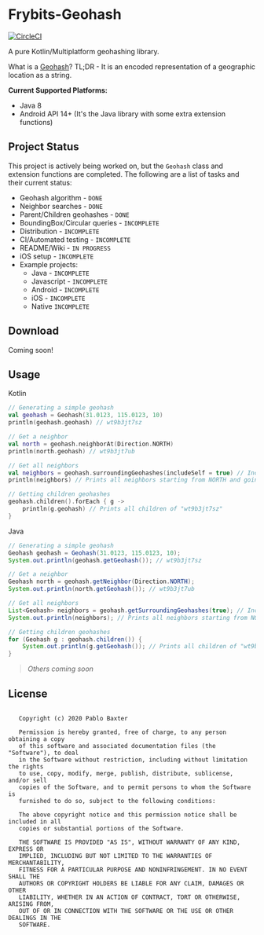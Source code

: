 # Frybits-Geohash
[![CircleCI](https://circleci.com/gh/pablobaxter/frybits-geohash.svg?style=svg)](https://circleci.com/gh/pablobaxter/frybits-geohash)

A pure Kotlin/Multiplatform geohashing library.

What is a [Geohash](https://en.wikipedia.org/wiki/Geohash)? TL;DR - It is an encoded representation of a geographic location as a string.

**Current Supported Platforms:**
- Java 8
- Android API 14+ (It's the Java library with some extra extension functions)

## Project Status
This project is actively being worked on, but the `Geohash` class and extension functions are completed. The following are a list of tasks and their current status:

- Geohash algorithm - `DONE`
- Neighbor searches - `DONE`
- Parent/Children geohashes - `DONE`
- BoundingBox/Circular queries - `INCOMPLETE`
- Distribution - `INCOMPLETE`
- CI/Automated testing - `INCOMPLETE`
- README/Wiki - `IN PROGRESS`
- iOS setup - `INCOMPLETE`
- Example projects:
  - Java - `INCOMPLETE`
  - Javascript - `INCOMPLETE`
  - Android - `INCOMPLETE`
  - iOS - `INCOMPLETE`
  - Native `INCOMPLETE`
  
## Download

Coming soon!

## Usage

Kotlin

```kotlin
// Generating a simple geohash
val geohash = Geohash(31.0123, 115.0123, 10)
println(geohash.geohash) // wt9b3jt7sz

// Get a neighbor
val north = geohash.neighborAt(Direction.NORTH)
println(north.geohash) // wt9b3jt7ub

// Get all neighbors
val neighbors = geohash.surroundingGeohashes(includeSelf = true) // Include self in the list of neighbors
println(neighbors) // Prints all neighbors starting from NORTH and going clockwise

// Getting children geohashes
geohash.children().forEach { g -> 
    println(g.geohash) // Prints all children of "wt9b3jt7sz"
}
```

Java

```java
// Generating a simple geohash
Geohash geohash = Geohash(31.0123, 115.0123, 10);
System.out.println(geohash.getGeohash()); // wt9b3jt7sz

// Get a neighbor
Geohash north = geohash.getNeighbor(Direction.NORTH);
System.out.println(north.getGeohash()); // wt9b3jt7ub

// Get all neighbors
List<Geohash> neighbors = geohash.getSurroundingGeohashes(true); // Include self in the list of neighbors
System.out.println(neighbors); // Prints all neighbors starting from NORTH and going clockwise

// Getting children geohashes
for (Geohash g : geohash.children()) {
    System.out.println(g.getGeohash()); // Prints all children of "wt9b3jt7sz"
}
```

> *Others coming soon*

## License
```MIT License
   
   Copyright (c) 2020 Pablo Baxter
   
   Permission is hereby granted, free of charge, to any person obtaining a copy
   of this software and associated documentation files (the "Software"), to deal
   in the Software without restriction, including without limitation the rights
   to use, copy, modify, merge, publish, distribute, sublicense, and/or sell
   copies of the Software, and to permit persons to whom the Software is
   furnished to do so, subject to the following conditions:
   
   The above copyright notice and this permission notice shall be included in all
   copies or substantial portions of the Software.
   
   THE SOFTWARE IS PROVIDED "AS IS", WITHOUT WARRANTY OF ANY KIND, EXPRESS OR
   IMPLIED, INCLUDING BUT NOT LIMITED TO THE WARRANTIES OF MERCHANTABILITY,
   FITNESS FOR A PARTICULAR PURPOSE AND NONINFRINGEMENT. IN NO EVENT SHALL THE
   AUTHORS OR COPYRIGHT HOLDERS BE LIABLE FOR ANY CLAIM, DAMAGES OR OTHER
   LIABILITY, WHETHER IN AN ACTION OF CONTRACT, TORT OR OTHERWISE, ARISING FROM,
   OUT OF OR IN CONNECTION WITH THE SOFTWARE OR THE USE OR OTHER DEALINGS IN THE
   SOFTWARE.
```
